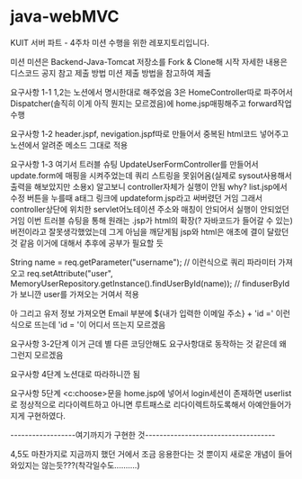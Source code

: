 # java-webMVC

KUIT 서버 파트 - 4주차 미션 수행을 위한 레포지토리입니다.

미션 미션은 Backend-Java-Tomcat 저장소를 Fork & Clone해 시작 자세한 내용은 디스코드 공지 참고 제출 방법 미션 제출 방법을 참고하여 제출

요구사항 1-1
1,2는 노션에서 명시한대로 해주었음
3은 HomeController따로 파주어서 Dispatcher(솔직히 이게 아직 뭔지는 모르겠음)에 home.jsp매핑해주고
forward작업 수행

요구사항 1-2
header.jspf, nevigation.jspf따로 만들어서 중복된 html코드 넣어주고
노션에서 알려준 메소드 그대로 적용

요구사항 1-3
여기서 트러블 슈팅
UpdateUserFormController를 만들어서 update.form에 매핑을 시켜주었는데
쿼리 스트링을 못읽어옴(실제로 sysout사용해서 출력을 해보았지만 소용x)
알고보니 controller자체가 실행이 안됨
why?
list.jsp에서 수정 버튼을 누를때 a태그 링크에 updateform.jsp라고 써버렸던 거임
그래서 controller상단에 위치한 servlet어노테이션 주소와 매칭이 안되어서 실행이 안되었던 거임
이번 트러블 슈팅을 통해 원래는 .jsp가 html의 확장(? 자바코드가 들어갈 수 있는) 버전이라고
잘못생각했었는데 그게 아님을 깨닫게됨 jsp와 html은 애초에 결이 달랐던 것 같음
이거에 대해서 추후에 공부가 필요할 듯

String name = req.getParameter("username"); // 이런식으로 쿼리 파라미터 가져오고
req.setAttribute("user", MemoryUserRepository.getInstance().findUserById(name)); // finduserById가 보니깐
user를 가져오는 거여서 적용

아 그리고 유저 정보 가져오면 Email 부분에 ${내가 입력한 이메일 주소} + 'id =' 이런식으로 뜨는데
'id = '이 어디서 뜨는지 모르겠음

요구사항 3-2단계
이거 근데 별 다른 코딩안해도 요구사항대로 동작하는 것 같은데 왜 그런지 모르겠음

요구사항 4단계
노션대로 따라하니깐 됨

요구사항 5단계
<c:choose>문을 home.jsp에 넣어서
login세션이 존재하면 userlist로 정상적으로 리다이렉트하고
아니면 루트패스로 리다이렉트하도록해서 아예안들어가지게 구현하였다.


------------------여기까지가 구현한 것------------------------------------

[//]: # (요구사항 1-3-2)

[//]: # (3-1에서 했던 거랑 비슷한 로직인 것 같음)

4,5도 마찬가지로 지금까지 했던 거에서 조금 응용한다는 것 뿐이지
새로운 개념이 들어와있지는 않는듯???(착각일수도..........)